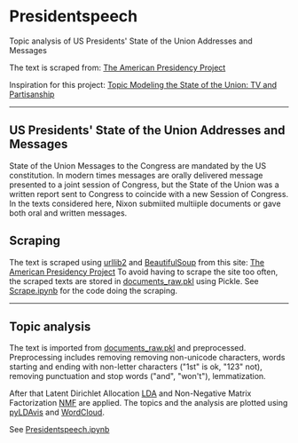 # Presidentspeech
Topic analysis of US Presidents' State of the Union Addresses and Messages

The text is scraped from: [The American Presidency Project](http://www.presidency.ucsb.edu/sou.php)

Inspiration for this project: [Topic Modeling the State of the Union: TV and Partisanship](https://www.exaptive.com/blog/topic-modeling-the-state-of-the-union)

---

## US Presidents' State of the Union Addresses and Messages

State of the Union Messages to the Congress are mandated by the US constitution. In modern times messages are orally delivered message presented to a joint session of Congress, but the State of the Union was a written report sent to Congress to coincide with a new Session of Congress. In the texts considered here, Nixon submiited multiiple documents or gave both oral and written messages. 

## Scraping

The text is scraped using [urllib2](https://pymotw.com/2/urllib2/) and [BeautifulSoup](https://pypi.python.org/pypi/beautifulsoup4) from this site:
[The American Presidency Project](http://www.presidency.ucsb.edu/sou.php)
To avoid having to scrape the site too often, the scraped texts are stored in [documents_raw.pkl](https://github.com/aless80/Presidentspeech/blob/master/documents_raw.pkl) using Pickle. 
See [Scrape.ipynb](https://github.com/aless80/Presidentspeech/blob/master/Scrape.ipynb) for the code doing the scraping. 

---

## Topic analysis

The text is imported from [documents_raw.pkl](https://github.com/aless80/Presidentspeech/blob/master/documents_raw.pkl) and  preprocessed. Preprocessing includes removing removing non-unicode characters, words starting and ending with non-letter characters ("1st" is ok, "123" not), removing punctuation and stop words ("and",  "won't"), lemmatization. 

After that Latent Dirichlet Allocation [LDA](http://scikit-learn.org/stable/modules/generated/sklearn.decomposition.LatentDirichletAllocation.html) and Non-Negative Matrix Factorization [NMF](http://scikit-learn.org/stable/modules/generated/sklearn.decomposition.NMF.html) are applied. The topics and the analysis are plotted using [pyLDAvis](http://nbviewer.jupyter.org/github/bmabey/pyLDAvis/blob/master/notebooks/sklearn.ipynb) and [WordCloud](https://github.com/amueller/word_cloud).

See [Presidentspeech.ipynb](https://github.com/aless80/Presidentspeech/blob/master/Presidentspeech.ipynb)
